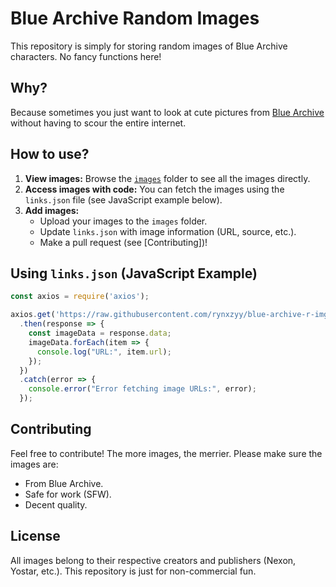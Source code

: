 # Blue Archive Random Images

This repository is simply for storing random images of Blue Archive characters. No fancy functions here!

## Why?

Because sometimes you just want to look at cute pictures from [Blue Archive](https://bluearchive.nexon.com/) without having to scour the entire internet.

## How to use?

1.  **View images:** Browse the [`images`](./images) folder to see all the images directly.
2.  **Access images with code:** You can fetch the images using the `links.json` file (see JavaScript example below).
3.  **Add images:**
    *   Upload your images to the `images` folder.
    *   Update `links.json` with image information (URL, source, etc.).
    *   Make a pull request (see [Contributing])!
## Using `links.json` (JavaScript Example)

```javascript
const axios = require('axios');

axios.get('https://raw.githubusercontent.com/rynxzyy/blue-archive-r-img/refs/heads/main/links.json')
  .then(response => {
    const imageData = response.data;
    imageData.forEach(item => {
      console.log("URL:", item.url);
    });
  })
  .catch(error => {
    console.error("Error fetching image URLs:", error);
  });
```

## Contributing

Feel free to contribute! The more images, the merrier. Please make sure the images are:

*   From Blue Archive.
*   Safe for work (SFW).
*   Decent quality.

## License

All images belong to their respective creators and publishers (Nexon, Yostar, etc.). This repository is just for non-commercial fun.
